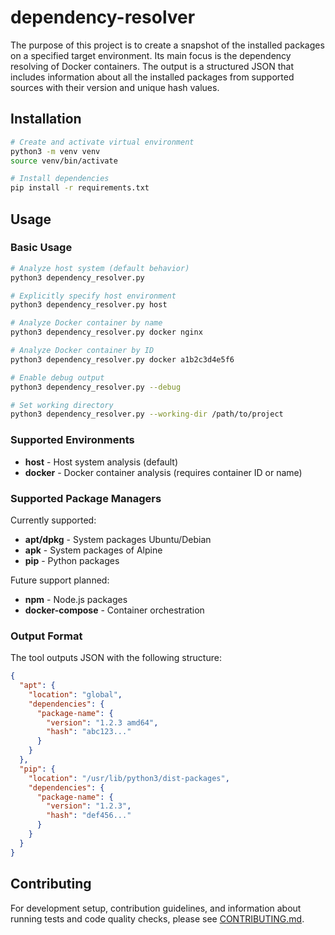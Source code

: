# dependency-resolver

The purpose of this project is to create a snapshot of the installed packages on a specified target environment.
Its main focus is the dependency resolving of Docker containers.
The output is a structured JSON that includes information about all the installed packages from supported sources with their version and unique hash values.

## Installation

```bash
# Create and activate virtual environment
python3 -m venv venv
source venv/bin/activate

# Install dependencies
pip install -r requirements.txt
```

## Usage

### Basic Usage

```bash
# Analyze host system (default behavior)
python3 dependency_resolver.py

# Explicitly specify host environment
python3 dependency_resolver.py host

# Analyze Docker container by name
python3 dependency_resolver.py docker nginx

# Analyze Docker container by ID
python3 dependency_resolver.py docker a1b2c3d4e5f6

# Enable debug output
python3 dependency_resolver.py --debug

# Set working directory
python3 dependency_resolver.py --working-dir /path/to/project
```

### Supported Environments

- **host** - Host system analysis (default)
- **docker** - Docker container analysis (requires container ID or name)

### Supported Package Managers

Currently supported:

- **apt/dpkg** - System packages Ubuntu/Debian
- **apk** - System packages of Alpine
- **pip** - Python packages

Future support planned:

- **npm** - Node.js packages
- **docker-compose** - Container orchestration

### Output Format

The tool outputs JSON with the following structure:

```json
{
  "apt": {
    "location": "global",
    "dependencies": {
      "package-name": {
        "version": "1.2.3 amd64",
        "hash": "abc123..."
      }
    }
  },
  "pip": {
    "location": "/usr/lib/python3/dist-packages",
    "dependencies": {
      "package-name": {
        "version": "1.2.3",
        "hash": "def456..."
      }
    }
  }
}
```

## Contributing

For development setup, contribution guidelines, and information about running tests and code quality checks, please see [CONTRIBUTING.md](./CONTRIBUTING.md).
